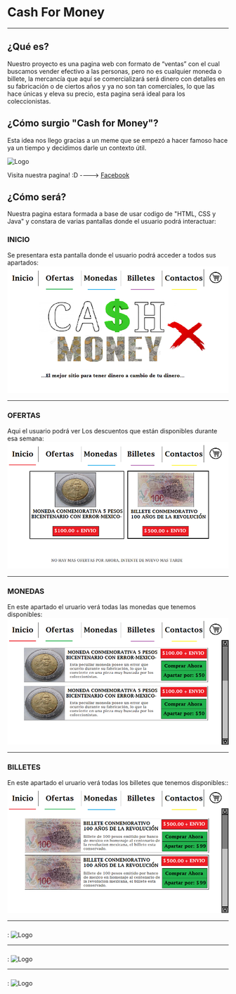# Cash For Money
_________________

## ¿Qué es?
Nuestro proyecto es una pagina web con formato de “ventas” con el cual buscamos vender efectivo a las personas, pero no es cualquier moneda o billete, la mercancía que aquí se comercializará será dinero con detalles en su fabricación o de ciertos años y ya no son tan comerciales, lo que las hace únicas y eleva su precio, esta pagina será ideal para los coleccionistas.

## ¿Cómo surgio "Cash for Money"?
Esta idea nos llego gracias a un meme que se empezó a hacer famoso hace ya un tiempo y decidimos darle un contexto útil.

![Logo](https://i.ytimg.com/vi/9v2LSQZ92hI/hqdefault.jpg)


Visita nuestra pagina! :D ---->
<a href="https://www.facebook.com/Cash_X_MoneySupport-111864304019017">Facebook</a>



## ¿Cómo será?
Nuestra pagina estara formada a base de usar codigo de "HTML, CSS y Java" y constara de varias pantallas donde el usuario podrá interactuar:

### INICIO
Se presentara esta pantalla donde el usuario podrá acceder a todos sus apartados:
![Logo](https://github.com/martz13/equipo-Omizoomi/blob/Visualizaci%C3%B3n/Inicio.png)
____________________
### OFERTAS
Aqui el usuario podrá ver Los descuentos que están disponibles durante esa semana:
![Logo](https://github.com/martz13/equipo-Omizoomi/blob/Visualizaci%C3%B3n/Ofertas.png)
____________________
### MONEDAS
En este apartado el uruario verá todas las monedas que tenemos disponibles:
![Logo](https://github.com/martz13/equipo-Omizoomi/blob/Visualizaci%C3%B3n/Monedas.png)
____________________
### BILLETES
En este apartado el uruario verá todas los billetes que tenemos disponibles::
![Logo](https://github.com/martz13/equipo-Omizoomi/blob/Visualizaci%C3%B3n/Billetes.png)
____________________
###
:
![Logo]()
____________________
###
:
![Logo]()
____________________
###
:
![Logo]()
